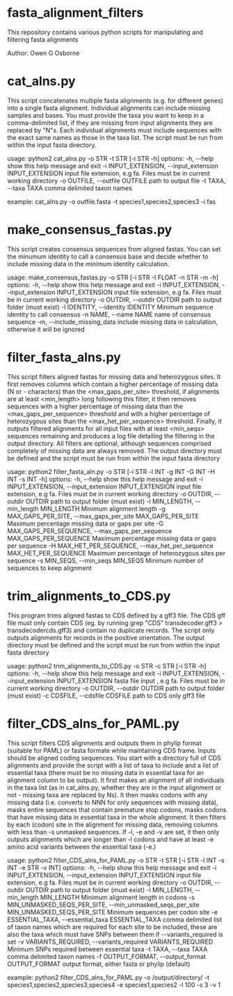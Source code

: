 # fasta_alignment_filters

This repository contains various python scripts for manipulating and filtering fasta alignments


Author: Owen G Osborne


# cat_alns.py
This script concatenates multiple fasta alignments (e.g. for different genes) into a single fasta alignment. Individual alignments can include missing samples and bases. You must provide the taxa you want to keep in a comma-delimited list, if they are missing from input alignments they are replaced by "N"s. Each individual alignments must include sequences with the exact same names as those in the taxa list. The script must be run from within the input fasta directory.

usage: python2 cat_alns.py -o STR -t STR [-i STR -h]
options:
  -h, --help            show this help message and exit
  -i INPUT_EXTENSION, --input_extension INPUT_EXTENSION
                        input file extension, e.g fa. Files must be in current
                        working directory
  -o OUTFILE, --outfile OUTFILE
                        path to output file
  -t TAXA, --taxa TAXA  comma delimited taxon names

example: cat_alns.py -o outfile.fasta -t species1,species2,species3 -i fas

# make_consensus_fastas.py
This script creates consensus sequences from aligned fastas. You can set the minumum identity to call a consensus base and decide whether to include missing data in the minimum identity calculation. 

usage: make_consensus_fastas.py -o STR [-i STR -I FLOAT -n STR -m -h]
options:
  -h, --help            show this help message and exit
  -i INPUT_EXTENSION, --input_extension INPUT_EXTENSION
                        input file extension, e.g fa. Files must be in current
                        working directory
  -o OUTDIR, --outdir OUTDIR
                        path to output folder (must exist)
  -I IDENTITY, --identity IDENTITY
                        Minimum sequence identity to call consensus
  -n NAME, --name NAME  name of consensus sequence
  -m, --include_missing_data
                        include missing data in calculation, otherwise it will
                        be ignored

# filter_fasta_alns.py

This script filters aligned fastas for missing data and heterozygous sites. It first removes columns which contain a higher percentage of missing data (N or - characters) than the <max_gaps_per_site> threshold, if alignments are at least <min_length> long following this filter, it then removes sequences with a higher percentage of missing data than the <max_gaps_per_sequence> threshold and with a higher percentage of heterozygous sites than the <max_het_per_sequence> threshold. Finally, it outputs filtered alignments for all input files with at least <min_seqs> sequences remaining and produces a log file detailing the filtering in the output directory. All filters are optional, although sequences comprised completely of missing data are always removed. The output directory must be defined and the script must be run from within the input fasta directory

usage: python2 filter_fasta_aln.py -o STR [-i STR -l INT -g INT -G INT -H INT -s INT -h]
options:
  -h, --help            show this help message and exit
  -i INPUT_EXTENSION, --input_extension INPUT_EXTENSION
                        input file extension, e.g fa. Files must be in current
                        working directory
  -o OUTDIR, --outdir OUTDIR
                        path to output folder (must exist)
  -l MIN_LENGTH, --min_length MIN_LENGTH
                        Minimum alignment length
  -g MAX_GAPS_PER_SITE, --max_gaps_per_site MAX_GAPS_PER_SITE
                        Maximum percentage missing data or gaps per site
  -G MAX_GAPS_PER_SEQUENCE, --max_gaps_per_sequence MAX_GAPS_PER_SEQUENCE
                        Maximum percentage missing data or gaps per sequence
  -H MAX_HET_PER_SEQUENCE, --max_het_per_sequence MAX_HET_PER_SEQUENCE
                        Maximum percentage of heterozygous sites per sequence
  -s MIN_SEQS, --min_seqs MIN_SEQS
                        Minimum number of sequences to keep alignment


# trim_alignments_to_CDS.py

This program trims aligned fastas to CDS defined by a gff3 file. The CDS gff file must only contain CDS (eg. by running grep "CDS" transdecoder.gff3 > transdecodercds.gff3) and contain no duplicate records. The script only outputs alignments for records in the positive orientation. The output directory must be defined and the script must be run from within the input fasta directory

usage: python2 trim_alignments_to_CDS.py -o STR -c STR [-i STR -h]
options:
-h, --help            show this help message and exit
-i INPUT_EXTENSION, --input_extension INPUT_EXTENSION
                      fasta file input , e.g fa. Files must be in current
                      working directory
-o OUTDIR, --outdir OUTDIR
                      path to output folder (must exist)
-c CDSFILE, --cdsfile CDSFILE
                      path to CDS only gff3 file

# filter_CDS_alns_for_PAML.py

This script filters CDS alignments and outputs them in phylip format (suitable for PAML) or fasta formate while maintaining CDS frame. Inputs should be aligned coding sequences. You start with a directory full of CDS alignments and provide the script with a list of taxa to include and a list of essential taxa (there must be no missing data in essential taxa for an alignment column to be output). It first makes an alignment of all individuals in the taxa list (as in cat_alns.py, whether they are in the input alignment or not - missing taxa are replaced by Ns). It then masks codons with any missing data (i.e. converts to NNN for only sequences with missing data), masks entire sequences that contain premature stop codons, masks codons that have missing data in essential taxa in the whole alignment. It then filters by each (codon) site in the alignment for missing data, removing columns with less than -s unmasked sequences. If -l, -e and -v are set, it then only outputs alignments which are longer than -l codons and have at least -e amino acid variants between the essential taxa (-e.)

usage: python2 filter_CDS_alns_for_PAML.py -o STR -t STR [-i STR -l INT -s INT -e STR -v INT]
options:
  -h, --help            show this help message and exit
  -i INPUT_EXTENSION, --input_extension INPUT_EXTENSION
                        input file extension, e.g fa. Files must be in current
                        working directory
  -o OUTDIR, --outdir OUTDIR
                        path to output folder (must exist)
  -l MIN_LENGTH, --min_length MIN_LENGTH
                        Minimum alignment length in codons
  -s MIN_UNMASKED_SEQS_PER_SITE, --min_unmasked_seqs_per_site MIN_UNMASKED_SEQS_PER_SITE
                        Minimum sequences per codon site
  -e ESSENTIAL_TAXA, --essential_taxa ESSENTIAL_TAXA
                        comma delimited list of taxon names which are required
                        for each site to be included, these are also the taxa
                        which must have SNPs between them if
                        --variants_required is set
  -v VARIANTS_REQUIRED, --variants_required VARIANTS_REQUIRED
                        Minimum SNPs required between essential taxa
  -t TAXA, --taxa TAXA  comma delimited taxon names
  -f OUTPUT_FORMAT, --output_format OUTPUT_FORMAT
                        output format, either fasta or phylip (default)

example: python2 filter_CDS_alns_for_PAML.py -o /output/directory/ -t species1,species2,species3,species4 -e species1,species2 -l 100 -s 3 -v 1
